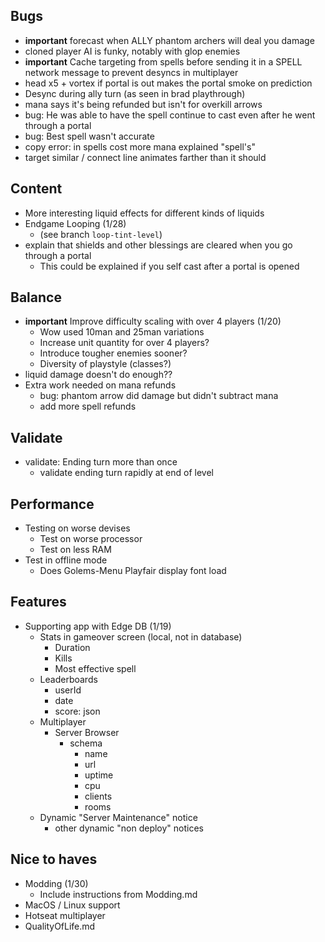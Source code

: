 
## Bugs 
- **important** forecast when ALLY phantom archers will deal you damage
- cloned player AI is funky, notably with glop enemies
- **important** Cache targeting from spells before sending it in a SPELL network message to prevent desyncs in multiplayer
- head x5 + vortex if portal is out makes the portal smoke on prediction
- Desync during ally turn (as seen in brad playthrough)
- mana says it's being refunded but isn't for overkill arrows
- bug: He was able to have the spell continue to cast even after he went through a portal
- bug: Best spell wasn't accurate
- copy error: in spells cost more mana explained "spell\'s"
- target similar / connect line animates farther than it should
## Content
- More interesting liquid effects for different kinds of liquids
- Endgame Looping (1/28)
    - (see branch `loop-tint-level`)
- explain that shields and other blessings are cleared when you go through a portal
    - This could be explained if you self cast after a portal is opened

## Balance
- **important** Improve difficulty scaling with over 4 players (1/20)
    - Wow used 10man and 25man variations
    - Increase unit quantity for over 4 players?
    - Introduce tougher enemies sooner?
    - Diversity of playstyle (classes?)
- liquid damage doesn't do enough??
- Extra work needed on mana refunds
    - bug: phantom arrow did damage but didn't subtract mana
    - add more spell refunds


## Validate
- validate: Ending turn more than once
    - validate ending turn rapidly at end of level
## Performance
- Testing on worse devises
    - Test on worse processor
    - Test on less RAM
- Test in offline mode
    - Does Golems-Menu Playfair display font load

## Features
- Supporting app with Edge DB (1/19)
    - Stats in gameover screen (local, not in database)
        - Duration
        - Kills
        - Most effective spell
    - Leaderboards
        - userId
        - date
        - score: json
    - Multiplayer
        - Server Browser
            - schema
                - name
                - url
                - uptime
                - cpu
                - clients
                - rooms
    - Dynamic "Server Maintenance" notice
        - other dynamic "non deploy" notices


## Nice to haves
- Modding (1/30)
    - Include instructions from Modding.md
- MacOS / Linux support
- Hotseat multiplayer
- QualityOfLife.md